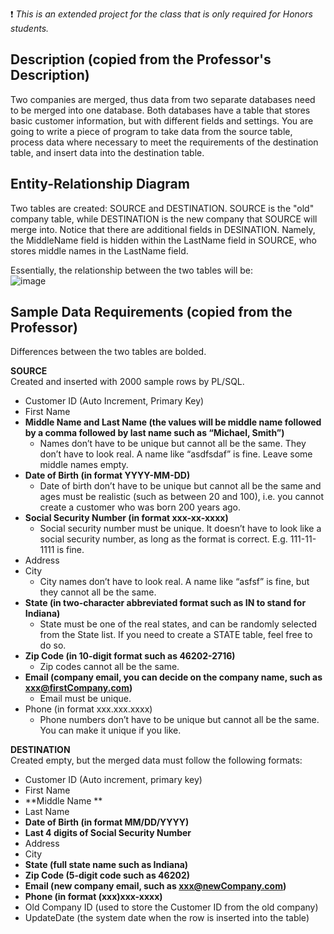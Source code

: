 :exclamation: _This is an extended project for the class that is only required for Honors students._

## Description (copied from the Professor's Description)
Two companies are merged, thus data from two separate databases need to be merged into one database. Both databases have a table that stores basic customer information, but with different fields and settings. You are going to write a piece of program to take data from the source table, process data where necessary to meet the requirements of the destination table, and insert data into the destination table. 


## Entity-Relationship Diagram
Two tables are created: SOURCE and DESTINATION. SOURCE is the "old" company table, while DESTINATION is the new company that SOURCE will merge into. Notice that there are additional fields in DESINATION. Namely, the MiddleName field is hidden within the LastName field in SOURCE, who stores middle names in the LastName field.

Essentially, the relationship between the two tables will be:
<br>
![image](https://user-images.githubusercontent.com/105399768/225164514-f1a3ad1f-bd2c-47fb-8d89-569e8b325474.png)

## Sample Data Requirements (copied from the Professor)
Differences between the two tables are bolded.

**SOURCE**
<br>
Created and inserted with 2000 sample rows by PL/SQL.
- Customer ID (Auto Increment, Primary Key)
- First Name
- **Middle Name and Last Name (the values will be middle name followed by a comma followed by last name such as “Michael, Smith”)**
  - Names don’t have to be unique but cannot all be the same. They don’t have to look real. A name like “asdfsdaf” is fine. Leave some middle names empty. 
- **Date of Birth (in format YYYY-MM-DD)**
  - Date of birth don’t have to be unique but cannot all be the same and ages must be realistic (such as between 20 and 100),  i.e. you cannot create a customer who was born 200 years ago. 
- **Social Security Number (in format xxx-xx-xxxx)**
  - Social security number must be unique. It doesn’t have to look like a social security number, as long as the format is correct. E.g. 111-11-1111 is fine. 
- Address
- City
  - City names don’t have to look real. A name like “asfsf” is fine, but they cannot all be the same. 
- **State (in two-character abbreviated format such as IN to stand for Indiana)**
  - State must be one of the real states, and can be randomly selected from the State list. If you need to create a STATE table, feel free to do so. 
- **Zip Code (in 10-digit format such as 46202-2716)**
  - Zip codes cannot all be the same. 
- **Email (company email, you can decide on the company name, such as xxx@firstCompany.com)**
  - Email must be unique. 
- Phone (in format xxx.xxx.xxxx)
  - Phone numbers don’t have to be unique but cannot all be the same. You can make it unique if you like. 



**DESTINATION**
<br>
Created empty, but the merged data must follow the following formats:
- Customer ID (Auto increment, primary key)
- First Name
- **Middle Name **
- Last Name
- **Date of Birth (in format MM/DD/YYYY)**
- **Last 4 digits of Social Security Number**
- Address
- City
- **State (full state name such as Indiana)**
- **Zip Code (5-digit code such as 46202)**
- **Email (new company email, such as xxx@newCompany.com)**
- **Phone (in format (xxx)xxx-xxxx)**
- Old Company ID (used to store the Customer ID from the old company)
- UpdateDate (the system date when the row is inserted into the table)

